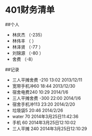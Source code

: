 # 401财务清单

##个人
- 林庆杰  （-235）
- 林伟丰  （    ）
- 林泽贤  （-77 ）
- 刘锦源  （-80 ）
- 舍费    （-8）

##记录
- 三人平摊舍费 -210  13:02 2013/12/11
- 宽带手机冲60 18:44 2013/12/30
- 宿舍电费240 10:29 2014/1/6
- 三人平摊舍费 -300 22:00 2014/1/6
- 宿舍手机冲113 23:20 2014/2/20
- 垃圾袋5 20:46 2014/2/26
- water 70 2014年3月25日11:42:36
- 手机 60 2014年3月25日12:10:02
- 三人平摊 240 2014年3月25日12:10:29
